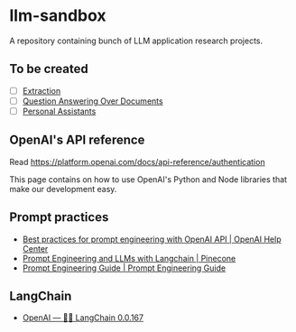 # llm-sandbox

A repository containing bunch of LLM application research projects.

## To be created

- [ ] [Extraction](https://docs.langchain.com/docs/use-cases/extraction)
- [ ] [Question Answering Over Documents](https://docs.langchain.com/docs/use-cases/qa-docs)
- [ ] [Personal Assistants](https://docs.langchain.com/docs/use-cases/personal-assistants)

## OpenAI's API reference

Read https://platform.openai.com/docs/api-reference/authentication

This page contains on how to use OpenAI's Python and Node libraries that make our development easy.

## Prompt practices

- [Best practices for prompt engineering with OpenAI API | OpenAI Help Center](https://help.openai.com/en/articles/6654000-best-practices-for-prompt-engineering-with-openai-api)
- [Prompt Engineering and LLMs with Langchain | Pinecone](https://www.pinecone.io/learn/langchain-prompt-templates/#prompt-templates)
- [Prompt Engineering Guide | Prompt Engineering Guide<!-- --> ](https://www.promptingguide.ai/)

## LangChain 

- [OpenAI — 🦜🔗 LangChain 0.0.167](https://python.langchain.com/en/latest/modules/models/llms/integrations/openai.html)


